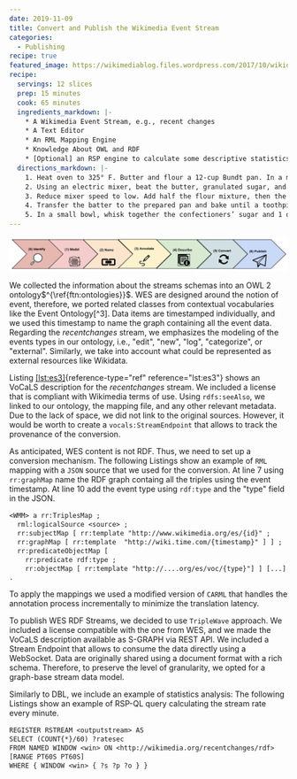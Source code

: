 ```yaml
---
date: 2019-11-09
title: Convert and Publish the Wikimedia Event Stream
categories:
  - Publishing
recipe: true
featured_image: https://wikimediablog.files.wordpress.com/2017/10/wikidata-birthday1.jpg
recipe:
  servings: 12 slices
  prep: 15 minutes
  cook: 65 minutes
  ingredients_markdown: |-
    * A Wikimedia Event Stream, e.g., recent changes
    * A Text Editor 
    * An RML Mapping Engine
    * Knowledge About OWL and RDF
    * [Optional] an RSP engine to calculate some descriptive statistics
  directions_markdown: |-
    1. Heat oven to 325° F. Butter and flour a 12-cup Bundt pan. In a medium bowl, whisk together the flour, salt, baking soda, and baking powder.
    2. Using an electric mixer, beat the butter, granulated sugar, and lemon zest on medium-high until light and fluffy, 3 to 4 minutes. Beat in 4 tablespoons of the lemon juice, then the eggs, one at a time, scraping down the sides of the bowl as necessary.
    3. Reduce mixer speed to low. Add half the flour mixture, then the yogurt, and then the remaining flour mixture. Mix just until combined (do not overmix).
    4. Transfer the batter to the prepared pan and bake until a toothpick inserted in the center comes out clean, 65 to 75 minutes. Cool the cake in the pan for 30 minutes, then turn it out onto a wire rack to cool completely.
    5. In a small bowl, whisk together the confectioners’ sugar and 1 of the remaining tablespoons of lemon juice until smooth, adding the remaining lemon juice as necessary to create a thick, but pourable glaze.
---
```


![Publish](/images/lifecycleragab.jpg)


We collected the information about the streams schemas into an OWL 2
ontology$^{\ref{ftn:ontologies}}$. WES are designed around the notion of
event, therefore, we ported related classes from contextual vocabularies
like the Event Ontology[^3]. Data items are timestamped individually,
and we used this timestamp to name the graph containing all the event
data. Regarding the *recentchanges* stream, we emphasizes the modeling
of the events types in our ontology, i.e., \"edit\", \"new\", \"log\",
\"categorize\", or \"external\". Similarly, we take into account what
could be represented as external resources like Wikidata.

Listing [\[lst:es3\]](#lst:es3){reference-type="ref"
reference="lst:es3"} shows an VoCaLS description for the *recentchanges*
stream. We included a license that is compliant with Wikimedia terms of
use. Using `rdfs:seeAlso`, we linked to our ontology, the mapping file,
and any other relevant metadata. Due to the lack of space, we did not
link to the original sources. However, it would be worth to create a
`vocals:StreamEndpoint` that allows to track the provenance of the
conversion.

As anticipated, WES content is not RDF. Thus, we need to set up a
conversion mechanism.
The following Listings show an example of `RML` mapping with a
`JSON` source that we used for the conversion. At line 7 using
`rr:graphMap` name the RDF graph containg all the triples using the
event timestamp. At line 10 add the event type using `rdf:type` and the
\"type\" field in the JSON.

```ttl
<WMM> a rr:TriplesMap ;
  rml:logicalSource <source> ;
  rr:subjectMap [ rr:template "http://www.wikimedia.org/es/{id}" ;
  rr:graphMap [ rr:template  "http://wiki.time.com/{timestamp}" ] ] ;
  rr:predicateObjectMap [
    rr:predicate rdf:type ;
    rr:objectMap [ rr:template "http://....org/es/voc/{type}"] ] [...] .
```

To apply the mappings we used a modified version of `CARML` that handles
the annotation process incrementally to minimize the translation
latency.

To publish WES RDF Streams, we decided to use `TripleWave` approach. We
included a license compatible with the one from WES, and we made the
VoCaLS description available as S-GRAPH via REST API. We included a
Stream Endpoint that allows to consume the data directly using a
WebSocket. Data are originally shared using a document format with a
rich schema. Therefore, to preserve the level of granularity, we opted
for a graph-base stream data model.

Similarly to DBL, we include an example of statistics analysis:
The following Listings show an example of RSP-QL query calculating
the stream rate every minute.

```SPARQL
REGISTER RSTREAM <outputstream> AS
SELECT (COUNT{*}/60) ?ratesec
FROM NAMED WINDOW <win> ON <http://wikimedia.org/recentchanges/rdf> [RANGE PT60S PT60S]
WHERE { WINDOW <win> { ?s ?p ?o } }
```